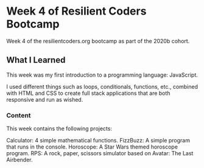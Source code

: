 # Week 4 of Resilient Coders Bootcamp
Week 4 of the resilientcoders.org bootcamp as part of the 2020b cohort.

## What I Learned
This week was my first introduction to a programming language: JavaScript.

I used different things such as loops, conditionals, functions, etc., combined with HTML and CSS to create full stack applications that are both responsive and run as wished.

### Content
This week contains the following projects:

Calculator: 4 simple mathematical functions.
FizzBuzz: A simple program that runs in the console.
Horoscope: A Star Wars themed horoscope program.
RPS: A rock, paper, scissors simulator based on Avatar: The Last Airbender.
